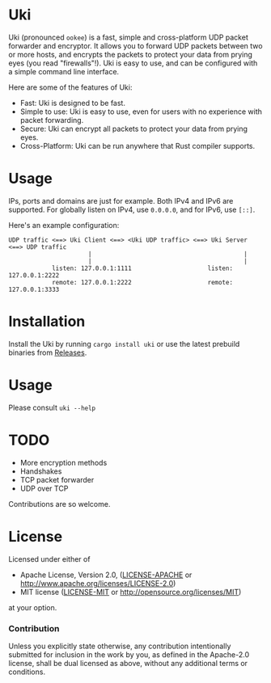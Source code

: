 # Uki

Uki (pronounced `ookee`) is a fast, simple and cross-platform UDP packet forwarder and encryptor. It allows you to forward UDP packets between two or more hosts, and encrypts the packets to protect your data from prying eyes (you read "firewalls"!). Uki is easy to use, and can be configured with a simple command line interface.

Here are some of the features of Uki:

- Fast: Uki is designed to be fast.
- Simple to use: Uki is easy to use, even for users with no experience with packet forwarding.
- Secure: Uki can encrypt all packets to protect your data from prying eyes.
- Cross-Platform: Uki can be run anywhere that Rust compiler supports.

# Usage

IPs, ports and domains are just for example. Both IPv4 and IPv6 are supported.
For globally listen on IPv4, use `0.0.0.0`, and for IPv6, use `[::]`.

Here's an example configuration:

```text
UDP traffic <==> Uki Client <==> <Uki UDP traffic> <==> Uki Server <==> UDP traffic
                      |                                          |
                      |                                          |
            listen: 127.0.0.1:1111                     listen: 127.0.0.1:2222
            remote: 127.0.0.1:2222                     remote: 127.0.0.1:3333
```

# Installation

Install the Uki by running `cargo install uki` or use the latest prebuild binaries from [Releases](https://github.com/sabify/uki/releases/latest).

# Usage

Please consult `uki --help`

# TODO

- More encryption methods
- Handshakes
- TCP packet forwarder
- UDP over TCP

Contributions are so welcome.

# License

Licensed under either of

- Apache License, Version 2.0, ([LICENSE-APACHE](LICENSE-APACHE) or http://www.apache.org/licenses/LICENSE-2.0)
- MIT license ([LICENSE-MIT](LICENSE-MIT) or http://opensource.org/licenses/MIT)

at your option.

### Contribution

Unless you explicitly state otherwise, any contribution intentionally submitted
for inclusion in the work by you, as defined in the Apache-2.0 license, shall be dual licensed as above, without any
additional terms or conditions.
